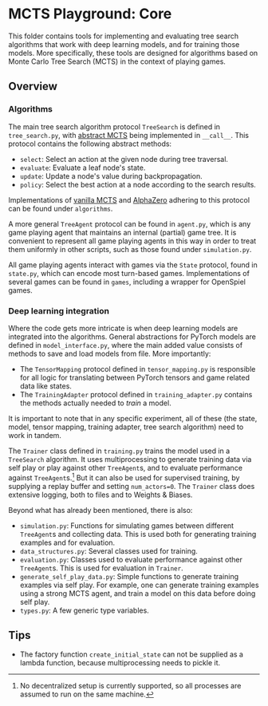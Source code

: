 # MCTS Playground: Core

This folder contains tools for implementing and evaluating tree search algorithms that work with deep learning models, and for training those models. More specifically, these tools are designed for algorithms based on Monte Carlo Tree Search (MCTS) in the context of playing games.

## Overview

### Algorithms

The main tree search algorithm protocol `TreeSearch` is defined in `tree_search.py`, with [abstract MCTS](../docs/algorithms_overview.md) being implemented in `__call__`. This protocol contains the following abstract methods:

- `select`: Select an action at the given node during tree traversal.
- `evaluate`: Evaluate a leaf node's state.
- `update`: Update a node's value during backpropagation.
- `policy`: Select the best action at a node according to the search results.

Implementations of [vanilla MCTS](./algorithms/MCTS.py) and [AlphaZero](./algorithms/AlphaZero.py) adhering to this protocol can be found under `algorithms`.

A more general `TreeAgent` protocol can be found in `agent.py`, which is any game playing agent that maintains an internal (partial) game tree. It is convenient to represent all game playing agents in this way in order to treat them uniformly in other scripts, such as those found under `simulation.py`.

All game playing agents interact with games via the `State` protocol, found in `state.py`, which can encode most turn-based games. Implementations of several games can be found in `games`, including a wrapper for OpenSpiel games.

### Deep learning integration

Where the code gets more intricate is when deep learning models are integrated into the algorithms. General abstractions for PyTorch models are defined in `model_interface.py`, where the main added value consists of methods to save and load models from file. More importantly:

- The `TensorMapping` protocol defined in `tensor_mapping.py` is responsible for all logic for translating between PyTorch tensors and game related data like states.
- The `TrainingAdapter` protocol defined in `training_adapter.py` contains the methods actually needed to _train_ a model.

It is important to note that in any specific experiment, all of these (the state, model, tensor mapping, training adapter, tree search algorithm) need to work in tandem.

The `Trainer` class defined in `training.py` trains the model used in a `TreeSearch` algorithm. It uses multiprocessing to generate training data via self play or play against other `TreeAgent`s, and to evaluate performance against `TreeAgent`s.[^1] But it can also be used for supervised training, by supplying a replay buffer and setting `num_actors=0`. The `Trainer` class does extensive logging, both to files and to Weights & Biases.

[^1]: No decentralized setup is currently supported, so all processes are assumed to run on the same machine.

Beyond what has already been mentioned, there is also:

- `simulation.py`: Functions for simulating games between different `TreeAgent`s and collecting data. This is used both for generating training examples and for evaluation.
- `data_structures.py`: Several classes used for training.
- `evaluation.py`: Classes used to evaluate performance against other `TreeAgent`s. This is used for evaluation in `Trainer`.
- `generate_self_play_data.py`: Simple functions to generate training examples via self play. For example, one can generate training examples using a strong MCTS agent, and train a model on this data before doing self play.
- `types.py`: A few generic type variables.

## Tips

- The factory function `create_initial_state` can not be supplied as a lambda function, because multiprocessing needs to pickle it.
